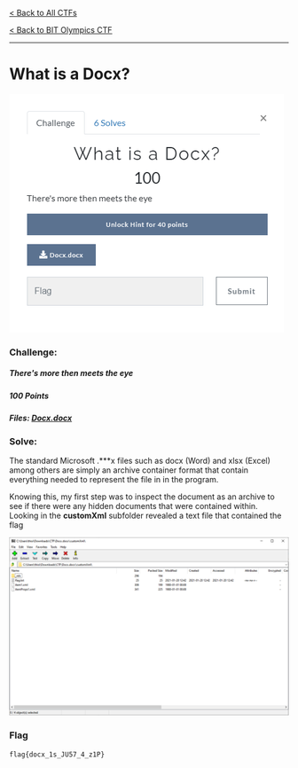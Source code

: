 [< Back to All CTFs](https://github.com/KrisLloyd/Python/tree/master/CTF#ctf-solves)

[< Back to BIT Olympics CTF](https://github.com/KrisLloyd/Python/tree/master/CTF#bit-olymipcs-march-2020)
***

# What is a Docx?

![Docx Challenge](Docx.PNG)

### Challenge:
##### There's more then meets the eye
##### 100 Points
##### Files: [Docx.docx](Docx.docx)

### Solve:

The standard Microsoft .\*\*\*x files such as docx (Word) and xlsx (Excel) among others are simply an archive container format that contain everything needed to represent the file in in the program.

Knowing this, my first step was to inspect the document as an archive to see if there were any hidden documents that were contained within. Looking in the **customXml** subfolder revealed a text file that contained the flag

![DocxFlag](DocxFlag.PNG)

### Flag
```
flag{docx_1s_JU57_4_z1P}
```
